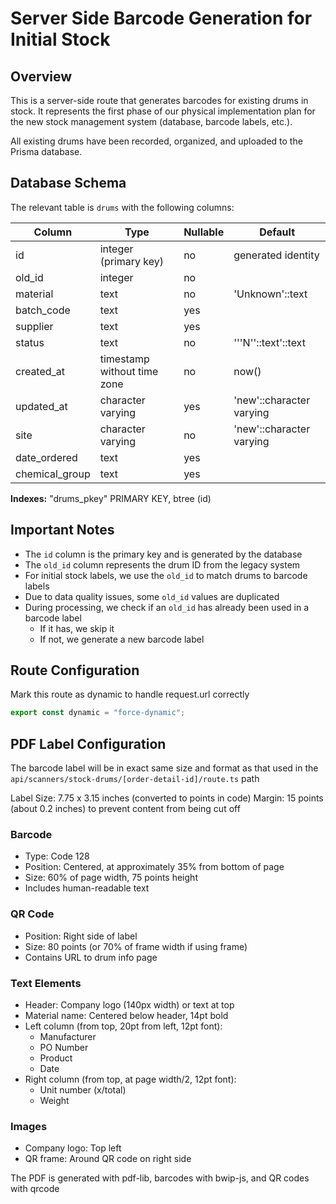 # Server Side Barcode Generation for Initial Stock

## Overview

This is a server-side route that generates barcodes for existing drums in stock. It represents the first phase of our physical implementation plan for the new stock management system (database, barcode labels, etc.).

All existing drums have been recorded, organized, and uploaded to the Prisma database.

## Database Schema

The relevant table is `drums` with the following columns:

| Column         | Type                        | Nullable | Default                  |
| -------------- | --------------------------- | -------- | ------------------------ |
| id             | integer (primary key)       | no       | generated identity       |
| old_id         | integer                     | no       |                          |
| material       | text                        | no       | 'Unknown'::text          |
| batch_code     | text                        | yes      |                          |
| supplier       | text                        | yes      |                          |
| status         | text                        | no       | '''N''::text'::text      |
| created_at     | timestamp without time zone | no       | now()                    |
| updated_at     | character varying           | yes      | 'new'::character varying |
| site           | character varying           | no       | 'new'::character varying |
| date_ordered   | text                        | yes      |                          |
| chemical_group | text                        | yes      |                          |

**Indexes:** "drums_pkey" PRIMARY KEY, btree (id)

## Important Notes

- The `id` column is the primary key and is generated by the database
- The `old_id` column represents the drum ID from the legacy system
- For initial stock labels, we use the `old_id` to match drums to barcode labels
- Due to data quality issues, some `old_id` values are duplicated
- During processing, we check if an `old_id` has already been used in a barcode label
  - If it has, we skip it
  - If not, we generate a new barcode label

## Route Configuration

Mark this route as dynamic to handle request.url correctly

```ts
export const dynamic = "force-dynamic";
```

## PDF Label Configuration

The barcode label will be in exact same size and format as that used in the `api/scanners/stock-drums/[order-detail-id]/route.ts` path

Label Size: 7.75 x 3.15 inches (converted to points in code)
Margin: 15 points (about 0.2 inches) to prevent content from being cut off

### Barcode

- Type: Code 128
- Position: Centered, at approximately 35% from bottom of page
- Size: 60% of page width, 75 points height
- Includes human-readable text

### QR Code

- Position: Right side of label
- Size: 80 points (or 70% of frame width if using frame)
- Contains URL to drum info page

### Text Elements

- Header: Company logo (140px width) or text at top
- Material name: Centered below header, 14pt bold
- Left column (from top, 20pt from left, 12pt font):
  - Manufacturer
  - PO Number
  - Product
  - Date
- Right column (from top, at page width/2, 12pt font):
  - Unit number (x/total)
  - Weight

### Images

- Company logo: Top left
- QR frame: Around QR code on right side

The PDF is generated with pdf-lib, barcodes with bwip-js, and QR codes with qrcode
